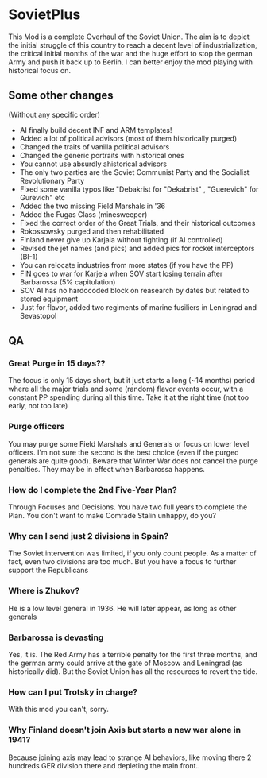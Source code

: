 # SovietPlus

This Mod is a complete Overhaul of the Soviet Union. The aim is to depict the initial struggle of this country to reach a decent level of industrialization, the critical initial months of the war and the huge effort to stop the german Army and push it back up to Berlin.
I can better enjoy the mod playing with historical focus on.

## Some other changes
(Without any specific order)
* AI finally build decent INF and ARM templates!
* Added a lot of political advisors (most of them historically purged)
* Changed the traits of vanilla political advisors
* Changed the generic portraits with historical ones
* You cannot use absurdly ahistorical advisors
* The only two parties are the Soviet Communist Party and the Socialist Revolutionary Party
* Fixed some vanilla typos like "Debakrist for "Dekabrist" , "Guerevich" for Gurevich" etc
* Added the two missing Field Marshals in '36
* Added the Fugas Class (minesweeper)
* Fixed the correct order of the Great Trials, and their historical outcomes
* Rokossowsky purged and then rehabilitated
* Finland never give up Karjala without fighting (if AI controlled)
* Revised the jet names (and pics) and added pics for rocket interceptors (BI-1)
* You can relocate industries from more states (if you have the PP)
* FIN goes to war for Karjela when SOV start losing terrain after Barbarossa (5% capitulation)
* SOV AI has no hardocoded block on reasearch by dates but related to stored equipment
* Just for flavor, added two regiments of marine fusiliers in Leningrad and Sevastopol


## QA
### Great Purge in 15 days??
The focus is only 15 days short, but it just starts a long (~14 months) period where all the major trials and some (random) flavor events occur, with a constant PP spending during all this time. Take it at the right time (not too early, not too late)

### Purge officers
You may purge some Field Marshals and Generals or focus on lower level officers. I'm not sure the second is the best choice (even if the purged generals are quite good). Beware that Winter War does not cancel the purge penalties. They may be in effect when Barbarossa happens.

### How do I complete the 2nd Five-Year Plan?
Through Focuses and Decisions. You have two full years to complete the Plan. You don't want to make Comrade Stalin unhappy, do you?

### Why can I send just 2 divisions in Spain?
The Soviet intervention was limited, if you only count people. As a matter of fact, even two divisions are too much. But you have a focus to further support the Republicans

### Where is Zhukov?
He is a low level general in 1936. He will later appear, as long as other generals

### Barbarossa is devasting
Yes, it is. The Red Army has a terrible penalty for the first three months, and the german army could arrive at the gate of Moscow and Leningrad (as historically did). But the Soviet Union has all the resources to revert the tide.

### How can I put Trotsky in charge?
With this mod you can't, sorry.

### Why Finland doesn't join Axis but starts a new war alone in 1941?
Because joining axis may lead to strange AI behaviors, like moving there 2 hundreds GER division there and depleting the main front..
